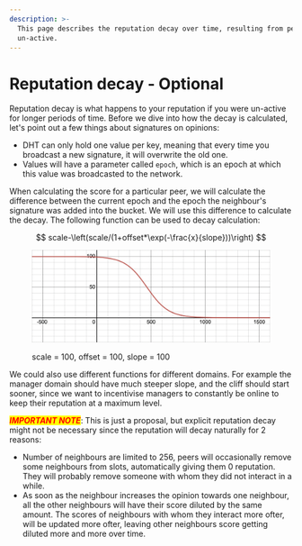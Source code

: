 ```yaml
---
description: >-
  This page describes the reputation decay over time, resulting from peers being
  un-active.
---
```


# Reputation decay - Optional

Reputation decay is what happens to your reputation if you were un-active for longer periods of time. Before we dive into how the decay is calculated, let's point out a few things about signatures on opinions:

* DHT can only hold one value per key, meaning that every time you broadcast a new signature, it will overwrite the old one.
* Values will have a parameter called `epoch`, which is an epoch at which this value was broadcasted to the network.

When calculating the score for a particular peer, we will calculate the difference between the current epoch and the epoch the neighbour's signature was added into the bucket. We will use this difference to calculate the decay. The following function can be used to decay calculation:

$$
scale-\left(scale/(1+offset*\exp(-\frac{x}{slope}))\right)
$$

<figure><img src="../.gitbook/assets/Screenshot 2022-09-20 at 12.13.41.png" alt=""><figcaption><p>scale = 100, offset = 100, slope = 100</p></figcaption></figure>

We could also use different functions for different domains. For example the manager domain should have much steeper slope, and the cliff should start sooner, since we want to incentivise managers to constantly be online to keep their reputation at a maximum level.

_<mark style="color:red;">**IMPORTANT NOTE**</mark>_: This is just a proposal, but explicit reputation decay might not be necessary since the reputation will decay naturally for 2 reasons:

* Number of neighbours are limited to 256, peers will occasionally remove some neighbours from slots, automatically giving them 0 reputation. They will probably remove someone with whom they did not interact in a while.
* As soon as the neighbour increases the opinion towards one neighbour, all the other neighbours will have their score diluted by the same amount. The scores of neighbours with whom they interact more ofter, will be updated more ofter, leaving other neighbours score getting diluted more and more over time.

